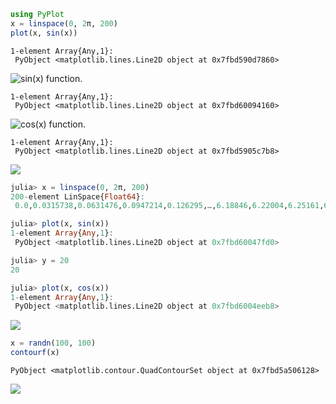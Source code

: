 ````julia
using PyPlot
x = linspace(0, 2π, 200)
plot(x, sin(x))
````


````
1-element Array{Any,1}:
 PyObject <matplotlib.lines.Line2D object at 0x7fbd590d7860>
````


![sin(x) function.](figures/pyplot_formats_sin_fun_1.png)

````
1-element Array{Any,1}:
 PyObject <matplotlib.lines.Line2D object at 0x7fbd60094160>
````


![cos(x) function.](figures/pyplot_formats_2_1.png)

````
1-element Array{Any,1}:
 PyObject <matplotlib.lines.Line2D object at 0x7fbd5905c7b8>
````


![](figures/pyplot_formats_cos2_fun_1.png)

````julia
julia> x = linspace(0, 2π, 200)
200-element LinSpace{Float64}:
 0.0,0.0315738,0.0631476,0.0947214,0.126295,…,6.18846,6.22004,6.25161,6.28319

julia> plot(x, sin(x))
1-element Array{Any,1}:
 PyObject <matplotlib.lines.Line2D object at 0x7fbd60047fd0>

julia> y = 20
20

julia> plot(x, cos(x))
1-element Array{Any,1}:
 PyObject <matplotlib.lines.Line2D object at 0x7fbd6004eeb8>

````


![](figures/pyplot_formats_4_1.png)

````julia
x = randn(100, 100)
contourf(x)
````


````
PyObject <matplotlib.contour.QuadContourSet object at 0x7fbd5a506128>
````


![](figures/pyplot_formats_5_1.png)

